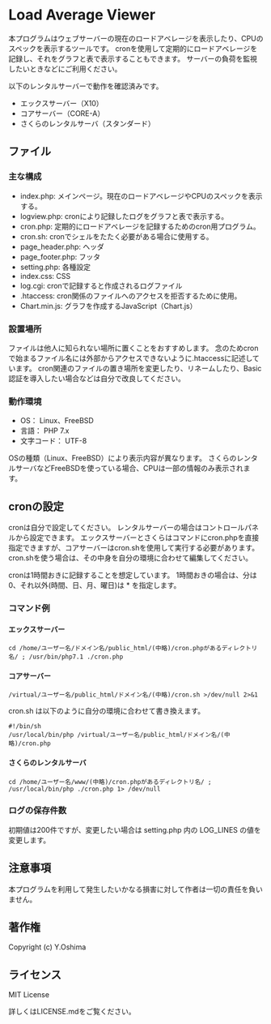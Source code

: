 # Load Average Viewer
本プログラムはウェブサーバーの現在のロードアベレージを表示したり、CPUのスペックを表示するツールです。
cronを使用して定期的にロードアベレージを記録し、それをグラフと表で表示することもできます。
サーバーの負荷を監視したいときなどにご利用ください。

以下のレンタルサーバーで動作を確認済みです。
* エックスサーバー（X10）
* コアサーバー（CORE-A）
* さくらのレンタルサーバ（スタンダード）



## ファイル
### 主な構成
* index.php: メインページ。現在のロードアベレージやCPUのスペックを表示する。
* logview.php: cronにより記録したログをグラフと表で表示する。
* cron.php: 定期的にロードアベレージを記録するためのcron用プログラム。
* cron.sh: cronでシェルをたたく必要がある場合に使用する。
* page_header.php: ヘッダ
* page_footer.php: フッタ
* setting.php: 各種設定
* index.css: CSS
* log.cgi: cronで記録すると作成されるログファイル
* .htaccess: cron関係のファイルへのアクセスを拒否するために使用。
* Chart.min.js: グラフを作成するJavaScript（Chart.js）


### 設置場所
ファイルは他人に知られない場所に置くことをおすすめします。
念のためcronで始まるファイル名には外部からアクセスできないように.htaccessに記述しています。
cron関連のファイルの置き場所を変更したり、リネームしたり、Basic認証を導入したい場合などは自分で改良してください。



### 動作環境
* OS： Linux、FreeBSD
* 言語： PHP 7.x
* 文字コード： UTF-8

OSの種類（Linux、FreeBSD）により表示内容が異なります。
さくらのレンタルサーバなどFreeBSDを使っている場合、CPUは一部の情報のみ表示されます。



## cronの設定
cronは自分で設定してください。
レンタルサーバーの場合はコントロールパネルから設定できます。
エックスサーバーとさくらはコマンドにcron.phpを直接指定できますが、コアサーバーはcron.shを使用して実行する必要があります。
cron.shを使う場合は、その中身を自分の環境に合わせて編集してください。

cronは1時間おきに記録することを想定しています。
1時間おきの場合は、分は 0、それ以外(時間、日、月、曜日)は * を指定します。

### コマンド例
#### エックスサーバー
```
cd /home/ユーザー名/ドメイン名/public_html/(中略)/cron.phpがあるディレクトリ名/ ; /usr/bin/php7.1 ./cron.php
```

#### コアサーバー
```
/virtual/ユーザー名/public_html/ドメイン名/(中略)/cron.sh >/dev/null 2>&1
```

cron.sh は以下のように自分の環境に合わせて書き換えます。

```
#!/bin/sh
/usr/local/bin/php /virtual/ユーザー名/public_html/ドメイン名/(中略)/cron.php
```

#### さくらのレンタルサーバ
```
cd /home/ユーザー名/www/(中略)/cron.phpがあるディレクトリ名/ ; /usr/local/bin/php ./cron.php 1> /dev/null
```


### ログの保存件数
初期値は200件ですが、変更したい場合は setting.php 内の LOG_LINES の値を変更します。



## 注意事項
本プログラムを利用して発生したいかなる損害に対して作者は一切の責任を負いません。



## 著作権
Copyright (c) Y.Oshima



## ライセンス
MIT License

詳しくはLICENSE.mdをご覧ください。
